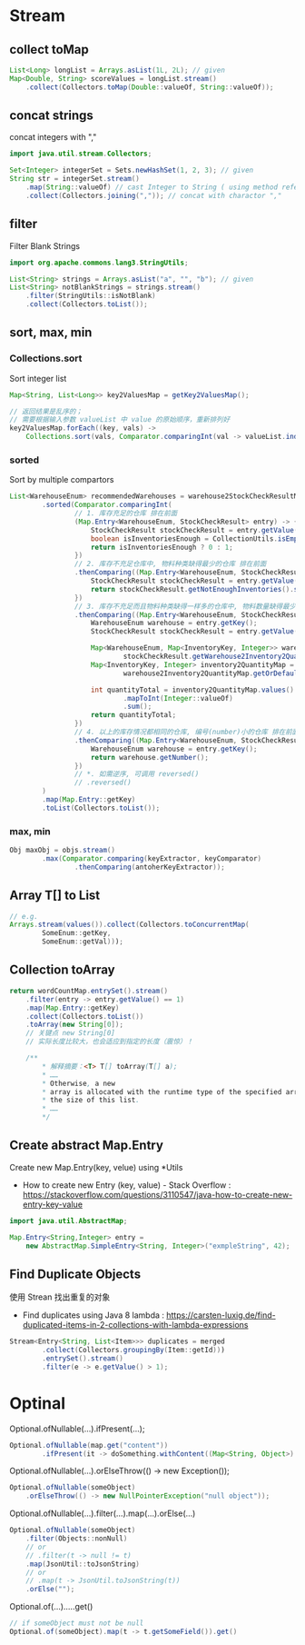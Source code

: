 # Stream

## collect toMap

```java
List<Long> longList = Arrays.asList(1L, 2L); // given
Map<Double, String> scoreValues = longList.stream()
    .collect(Collectors.toMap(Double::valueOf, String::valueOf));

```

## concat strings

concat integers with ","

```java
import java.util.stream.Collectors;

Set<Integer> integerSet = Sets.newHashSet(1, 2, 3); // given
String str = integerSet.stream()
    .map(String::valueOf) // cast Integer to String ( using method reference )
    .collect(Collectors.joining(",")); // concat with charactor ","

```

## filter

Filter Blank Strings

```java
import org.apache.commons.lang3.StringUtils;

List<String> strings = Arrays.asList("a", "", "b"); // given
List<String> notBlankStrings = strings.stream()
    .filter(StringUtils::isNotBlank)
    .collect(Collectors.toList());

```

## sort, max, min

### Collections.sort

Sort integer list

```java
Map<String, List<Long>> key2ValuesMap = getKey2ValuesMap();

// 返回结果是乱序的；
// 需要根据输入参数 valueList 中 value 的原始顺序，重新排列好
key2ValuesMap.forEach((key, vals) ->
    Collections.sort(vals, Comparator.comparingInt(val -> valueList.indexOf(val))));

```

### sorted

Sort by multiple compartors

```java
List<WarehouseEnum> recommendedWarehouses = warehouse2StockCheckResultMap.entrySet().stream()
        .sorted(Comparator.comparingInt(
                // 1. 库存充足的仓库 排在前面
                (Map.Entry<WarehouseEnum, StockCheckResult> entry) -> {
                    StockCheckResult stockCheckResult = entry.getValue();
                    boolean isInventoriesEnough = CollectionUtils.isEmpty(stockCheckResult.getNotEnoughInventories());
                    return isInventoriesEnough ? 0 : 1;
                })
                // 2. 库存不充足仓库中, 物料种类缺得最少的仓库 排在前面
                .thenComparing((Map.Entry<WarehouseEnum, StockCheckResult> entry) -> {
                    StockCheckResult stockCheckResult = entry.getValue();
                    return stockCheckResult.getNotEnoughInventories().size();
                })
                // 3. 库存不充足而且物料种类缺得一样多的仓库中, 物料数量缺得最少的仓库 排在前面
                .thenComparing((Map.Entry<WarehouseEnum, StockCheckResult> entry) -> {
                    WarehouseEnum warehouse = entry.getKey();
                    StockCheckResult stockCheckResult = entry.getValue();

                    Map<WarehouseEnum, Map<InventoryKey, Integer>> warehouse2Inventory2QuantityMap =
                            stockCheckResult.getWarehouse2Inventory2QuantityMap();
                    Map<InventoryKey, Integer> inventory2QuantityMap =
                            warehouse2Inventory2QuantityMap.getOrDefault(warehouse, Collections.emptyMap());

                    int quantityTotal = inventory2QuantityMap.values().stream()
                            .mapToInt(Integer::valueOf)
                            .sum();
                    return quantityTotal;
                })
                // 4. 以上的库存情况都相同的仓库, 编号(number)小的仓库 排在前面
                .thenComparing((Map.Entry<WarehouseEnum, StockCheckResult> entry) -> {
                    WarehouseEnum warehouse = entry.getKey();
                    return warehouse.getNumber();
                })
                // *. 如需逆序, 可调用 reversed()
                // .reversed()
        )
        .map(Map.Entry::getKey)
        .toList(Collectors.toList());
```

### max, min

```java
Obj maxObj = objs.stream()
        .max(Comparator.comparing(keyExtractor, keyComparator)
                .thenComparing(antoherKeyExtractor));
```

## Array T[] to List

```java
// e.g.
Arrays.stream(values()).collect(Collectors.toConcurrentMap(
        SomeEnum::getKey,
        SomeEnum::getVal)));
```

## Collection toArray

```java
return wordCountMap.entrySet().stream()
    .filter(entry -> entry.getValue() == 1)
    .map(Map.Entry::getKey)
    .collect(Collectors.toList())
    .toArray(new String[0]);
    // 关键点 new String[0]
    // 实际长度比较大，也会适应到指定的长度（震惊）！

    /**
        * 解释摘要：<T> T[] toArray(T[] a);
        * ……
        * Otherwise, a new
        * array is allocated with the runtime type of the specified array and
        * the size of this list.
        * ……
        */

```

## Create abstract Map.Entry

Create new Map.Entry(key, velue) using \*Utils

- How to create new Entry (key, value) - Stack Overflow : https://stackoverflow.com/questions/3110547/java-how-to-create-new-entry-key-value

```java
import java.util.AbstractMap;

Map.Entry<String,Integer> entry =
    new AbstractMap.SimpleEntry<String, Integer>("exmpleString", 42);

```

## Find Duplicate Objects

使用 Strean 找出重复的对象

- Find duplicates using Java 8 lambda : https://carsten-luxig.de/find-duplicated-items-in-2-collections-with-lambda-expressions

```java
Stream<Entry<String, List<Item>>> duplicates = merged
        .collect(Collectors.groupingBy(Item::getId)))
        .entrySet().stream()
        .filter(e -> e.getValue() > 1);

```

# Optinal

Optional.ofNullable(…).ifPresent(…);

```java
Optional.ofNullable(map.get("content"))
        .ifPresent(it -> doSomething.withContent((Map<String, Object>) content));

```

Optional.ofNullable(…).orElseThrow(() -> new Exception());

```java
Optional.ofNullable(someObject)
    .orElseThrow(() -> new NullPointerException("null object"));

```

Optional.ofNullable(…).filter(…).map(…).orElse(…)

```java
Optional.ofNullable(someObject)
    .filter(Objects::nonNull)
    // or
    // .filter(t -> null != t)
    .map(JsonUtil::toJsonString)
    // or
    // .map(t -> JsonUtil.toJsonString(t))
    .orElse("");

```

Optional.of(…).….get()

```java
// if someObject must not be null
Optional.of(someObject).map(t -> t.getSomeField()).get()

```
